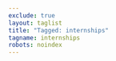 ```yaml
---
exclude: true
layout: taglist
title: "Tagged: internships"
tagname: internships
robots: noindex
---
```

